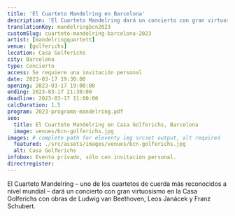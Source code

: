 ```yaml
---
title: 'El Cuarteto Mandelring en Barcelona'
description: 'El Cuarteto Mandelring dará un concierto con gran virtuosismo en la Casa Golferichs con obras de Ludwig van Beethoven, Leos Janácek y Franz Schubert.'
translationKey: mandelringbcn2023
customSlug: cuarteto-mandelring-barcelona-2023
artist: [mandelringquartett]
venue: [golferichs]
location: Casa Golferichs
city: Barcelona
type: Concierto
access: Se requiere una invitación personal
date: 2023-03-17 19:30:00
opening: 2023-03-17 19:00:00
ending: 2023-03-17 21:30:00
deadline: 2023-03-17 11:00:00
calcDuration: 1.5
program: 2023-programa-mandelring.pdf
seo:
  title: El Cuarteto Mandelring en Casa Golferichs, Barcelona
  image: venues/bcn-golferichs.jpg
images: # complete path for eleventy img srcset output, alt required
  featured: ./src/assets/images/venues/bcn-golferichs.jpg
  alt: Casa Golferichs
infobox: Evento privado, sólo con invitación personal.
directregister:
---
```


El Cuarteto Mandelring – uno de los cuartetos de cuerda más reconocidos a nivel mundial – dará un concierto con gran virtuosismo en la Casa Golferichs con obras de Ludwig van Beethoven, Leos Janácek y Franz Schubert.
